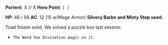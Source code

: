 **Portent**: X // X
**Hero Point**: `[ ]`

**HP**: 46 / 56
**AC**: 12 (15 w/Mage Armor)
**Silvery Barbs and Misty Step used.**

Toad frozen solid. We solved a puzzle box last session.

- `The Wand has Divination magic on it.`